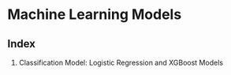 # Machine Learning Models

**Index**
--

1. Classification Model: Logistic Regression and XGBoost Models
